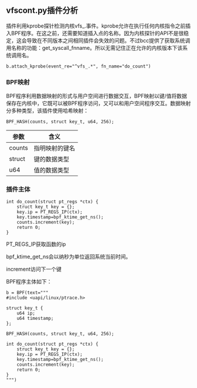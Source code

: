 ## vfscont.py插件分析

插件利用kprobe探针检测内核vfs_.事件。kprobe允许在执行任何内核指令之前插入BPF程序。在这之前，还需要知道插入点的名称。因为内核探针的API不是很稳定，这会导致在不同版本之间相同插件会失效的问题。不过bcc提供了获取系统调用名称的功能：get_syscall_fnname。所以无需记住正在允许的内核版本下该系统调用名。
```
b.attach_kprobe(event_re="^vfs_.*", fn_name="do_count")
```
### BPF映射
BPF程序利用数据映射的形式与用户空间进行数据交互，BPF映射以键/值将数据保存在内核中，它既可以被BPF程序访问，又可以和用户空间程序交互。数据映射分多种类型，该插件使用哈希映射：
```
BPF_HASH(counts, struct key_t, u64, 256);
```

 参数 | 含义  
 ---- | ----  
 counts | 指明映射的键名  
struct |键的数据类型  
u64 | 值的数据类型  
### 插件主体
```
int do_count(struct pt_regs *ctx) {
    struct key_t key = {};
    key.ip = PT_REGS_IP(ctx);
    key.timestamp=bpf_ktime_get_ns();
    counts.increment(key);
    return 0;
}
```
 PT_REGS_IP获取函数的ip  

bpf_ktime_get_ns会以纳秒为单位返回系统当前时间。

increment访问下一个键

BPF程序主体如下：
```
b = BPF(text="""
#include <uapi/linux/ptrace.h>

struct key_t {
    u64 ip;
    u64 timestamp;
};

BPF_HASH(counts, struct key_t, u64, 256);

int do_count(struct pt_regs *ctx) {
    struct key_t key = {};
    key.ip = PT_REGS_IP(ctx);
    key.timestamp=bpf_ktime_get_ns();
    counts.increment(key);
    return 0;
}
""")
```